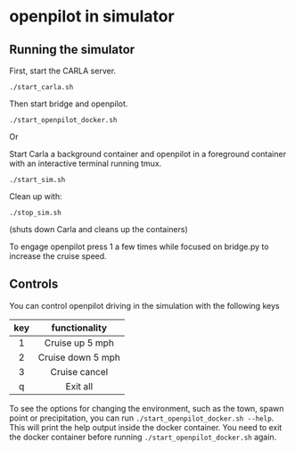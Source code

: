 openpilot in simulator
=====================


## Running the simulator
First, start the CARLA server.
```
./start_carla.sh
```

Then start bridge and openpilot.
```
./start_openpilot_docker.sh
```

Or

Start Carla a background container and openpilot in a foreground container with an interactive terminal running tmux.
```
./start_sim.sh
```

Clean up with:
```
./stop_sim.sh
```
(shuts down Carla and cleans up the containers)

To engage openpilot press 1 a few times while focused on bridge.py to increase the cruise speed. 
## Controls

You can control openpilot driving in the simulation with the following keys

|  key  |   functionality   |
| :---: | :---------------: |
|   1   |  Cruise up 5 mph  |
|   2   | Cruise down 5 mph |
|   3   |   Cruise cancel   |
|   q   |     Exit all      |

To see the options for changing the environment, such as the town, spawn point or precipitation, you can run `./start_openpilot_docker.sh --help`.
This will print the help output inside the docker container. You need to exit the docker container before running `./start_openpilot_docker.sh` again.
